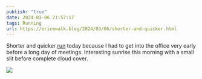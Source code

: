 ```yaml
---
publish: "true"
date: 2024-03-06 21:57:17
tags: Running
url: https://ericmwalk.blog/2024/03/06/shorter-and-quicker.html
---
```


Shorter and quicker [run](https://strava.com/activities/10901868496) today because I had to get into the office very early before a long day of meetings. Interesting sunrise this morning with a small slit before complete cloud cover.

![](https://ericmwalk.blog/uploads/2024/img-8145.jpeg)